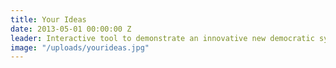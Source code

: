 ```yaml
---
title: Your Ideas
date: 2013-05-01 00:00:00 Z
leader: Interactive tool to demonstrate an innovative new democratic system.
image: "/uploads/yourideas.jpg"
---
```


